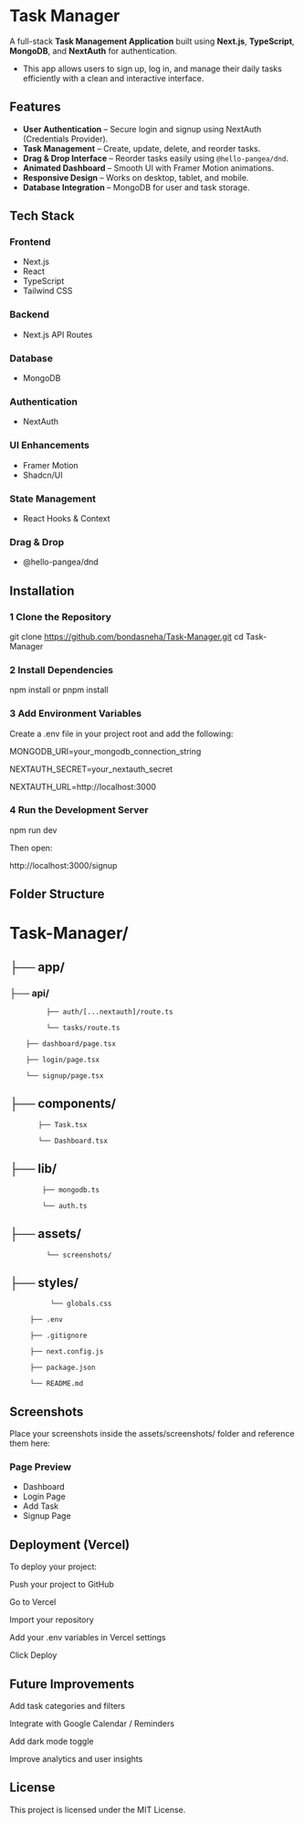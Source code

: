 #  Task Manager

A full-stack **Task Management Application** built using **Next.js**, **TypeScript**, **MongoDB**, and **NextAuth** for authentication. 

- This app allows users to sign up, log in, and manage their daily tasks efficiently with a clean and interactive interface.



##  Features

- **User Authentication** – Secure login and signup using NextAuth (Credentials Provider).  
- **Task Management** – Create, update, delete, and reorder tasks.  
- **Drag & Drop Interface** – Reorder tasks easily using `@hello-pangea/dnd`.  
- **Animated Dashboard** – Smooth UI with Framer Motion animations.  
- **Responsive Design** – Works on desktop, tablet, and mobile.  
- **Database Integration** – MongoDB for user and task storage.  



##  Tech Stack

### **Frontend**
- Next.js  
- React  
- TypeScript  
- Tailwind CSS  

### **Backend**
- Next.js API Routes  

### **Database**
- MongoDB  

### **Authentication**
- NextAuth  

### **UI Enhancements**
- Framer Motion  
- Shadcn/UI  

### **State Management**
- React Hooks & Context  

### **Drag & Drop**
- @hello-pangea/dnd  



##  Installation

### 1️ Clone the Repository

git clone https://github.com/bondasneha/Task-Manager.git
cd Task-Manager

### 2️ Install Dependencies

npm install
 or
pnpm install


### 3 Add Environment Variables

Create a .env file in your project root and add the following:

MONGODB_URI=your_mongodb_connection_string

NEXTAUTH_SECRET=your_nextauth_secret

NEXTAUTH_URL=http://localhost:3000

### 4️ Run the Development Server

npm run dev

Then open:

 http://localhost:3000/signup

## Folder Structure

# Task-Manager/

 
 ## ├── app/

 
###     ├──  api/
 
             ├── auth/[...nextauth]/route.ts
 
             └── tasks/route.ts
 
        ├── dashboard/page.tsx
 
        ├── login/page.tsx
   
        └── signup/page.tsx

   
 ##     ├── components/
 
           ├── Task.tsx
 
           └── Dashboard.tsx

 
##      ├── lib/
 
            ├── mongodb.ts
 
            └── auth.ts

 
 ##      ├── assets/
 
             └── screenshots/
       
   
##       ├──  styles/
 
              └── globals.css
 
         ├── .env
 
         ├── .gitignore
 
         ├── next.config.js
 
         ├── package.json
 
         └── README.md


## Screenshots

Place your screenshots inside the assets/screenshots/ folder and reference them here:

### Page	Preview

- Dashboard	
- Login Page	
- Add Task	
- Signup Page	

## Deployment (Vercel)

To deploy your project:

  Push your project to GitHub

  Go to Vercel

  Import your repository

  Add your .env variables in Vercel settings

  Click Deploy

## Future Improvements

Add task categories and filters

  Integrate with Google Calendar / Reminders

  Add dark mode toggle

  Improve analytics and user insights


## License

This project is licensed under the MIT License.





